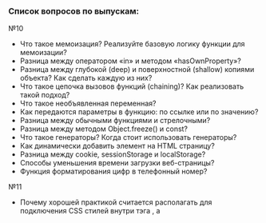 ### Список вопросов по выпускам:

№10
- Что такое мемоизация? Реализуйте базовую логику функции для мемоизации?
- Разница между оператором «in» и методом «hasOwnProperty»?
- Разница между глубокой (deep) и поверхностной (shallow) копиями объекта? Как сделать каждую из них?
- Что такое цепочка вызовов функций (chaining)? Как реализовать такой подход?
- Что такое необъявленная переменная?
- Как передаются параметры в функцию: по ссылке или по значению?
- Разница между обычными функциями и стрелочными?
- Разница между методом Object.freeze() и const?
- Что такое генераторы? Когда стоит использовать генераторы?
- Как динамически добавить элемент на HTML страницу?
- Разница между cookie, sessionStorage и localStorage?
- Способы уменьшения времени загрузки веб-страницы?
- Функция форматирования цифр в телефонный номер?

№11
- Почему хорошей практикой считается располагать <link> для подключения CSS стилей внутри тэга <head>, а <script> для подключения JS ставить перед закрывающимся тэгом</body>?
- Основные этапы проверок валидности HTML документа?
- Типы узлов DOM-дерева?
- Свойства для перемещения по DOM-дереву?
- Виды событий в JavaScript?
- Как добавить обработчик события на DOM-элемент?
- Как удалить обработчик события с DOM-элемента?
- Сколько аргументов принимает addEventListener?
- Что такое React?
- Перечислите особенности React?
- Что такое Virtual DOM? Как он работает с React?
- Функция поиска гласных букв в строке?

№12
- Если представить HTML5 как открытую веб-платформу, из каких блоков он состоит?
- Особенности разработки мультиязычных сайтов?
- Что такое Flash Of Unstyled Content? Как его избежать?
- Разница между layout, painting и compositing?
- Что такое WebSocket? В чем принцип его работы?
- Что такое прототип объекта в JavaScript?
- Плюсы и минусы использовании Ajax?
- Подходы при работе с асинхронным кодом?
- Преимущества использовании промисов вместо колбэков?
- Для чего нужен атрибут key при рендере списков?
- Что такое PureComponent?
- Что такое Компонент высшего порядка (Higher-Order Component / HOC)?
- Разница между управляемыми (controlled) и не управляемыми (uncontrolled) компонентами?
- Функция трансформации букв в заглавный регистр?

№13
- Методы жизненного цикла компонента в React?
- Стадии жизненного цикла компонента в React?
- Что такое React Reconciliation?
- Что такое портал (Portal)?
- Что такое контекст (Context)?
- Что такое React хуки (Hooks)?
- Что Такое JSX?
- Разница между состоянием и пропсами?
- Что такое React Fiber?
- Что такое фрагмент (Fragment)? Почему фрагмент лучше, чем div?
- Что такое Flux?
- Что такое Redux? Ключевые принципы Redux?

№14
- Что такое синтетические события в React (SyntheticEvent)?
- Что такое React-ссылка (Ref)? Как создать ссылку?
- Разница между теневым (Shadow) и виртуальным (Virtual) DOM?
- Назовите преимущества использования React?
- Что такое условный рендеринг (Conditional Rendering)? Как его выполнить?
- Что такое компонент-переключатель (Switching Component)?
- Разница между React и ReactDOM?
- Разница между компонентом и контейнером?
- Как React обрабатывает, или ограничивает использование пропсов определенного типа?
- Что такое «бурение пропсов» (Prop Drilling)? Как его избежать?
- Что такое строгий режим в React? Его преимущества?
- Что такое «опрос» (Polling)? Как его реализовать в React?
- Разница между элементом и компонентом?
- Что такое ReactDOMServer?
- Разница между Redux и Flux?

№15
- Что такое предохранители (Error Boundaries)?
- Что такое «ленивая» (Lazy) функция?
- Разница между рендерингом и монтированием?
- Что такое сhildren?
- Что такое события указателя (Pointer Events)?
- Что такое инверсия наследования (Inheritance Inversion)?
- Как в React реализовать двустороннее связывание данных?
- Ключевые концепции Redux?
- Что такое «единственный источник истины» (Single Source of Truth)?
- Что такое редьюсер (Reducer)?
- Разница между React State и Redux State?
- Как выглядит поток данных в Redux-приложении?
- Плюсы и минусы Redux?

№16
- Разница между HTTP и HTTPS?
- Разница между Long-Polling, Websockets и Server-Sent Events?
- Что такое MVC?
- Недостатки паттерна MVW?
- Разниц между Object.freeze() и Object.seal()?
- Разница между методами slice() и splice()?
- Как работают методы find(), findIndex() и indexOf()?
- Плюсы и минусы использования «use strict»?
- Разница между innerHTML и outerHTML?
- Разница между классовым и функциональным компонентами?
- Разница между useEffect() и componentDidMount()?
- Преимущества хуков?
- Правила (ограничения) использования хуков?

№17
- Разница между PUT- и POST-запросами?
- Что Такое API?
- Что такое CDN?
- Что такое мета-тэги?
- Что описывается в тэге head?
- Для чего используются тэги tr, th, td?
- Разница между методами push(), pop(), shift() и unshift()?
- Плюсы и минусы иммутабельности? Как достичь иммутабельности в JS?
- Типы всплывающих окон в JavaScript?
- Типы объектов JavaScript?
- Парадигмы программирования в JavaScript?
- Что такое поднятие состояния вверх (Lifting State Up)?
- Что делает метод shouldComponentUpdate?
- Разница между createElement и cloneElement?

№18
- Разница между композицией и наследованием?
- Что такое z-index? Как формируется контекст наложения?
- Порядок наложения элементов в CSS (Stacking Order)?
- Что такое useReducer()?
- Как реализовать однократное выполнение операции при начальном рендеринге?
- Что такое распределенный компонент?
- Расскажите о хуках useCallback(), useMemo(), useImperativeHandle(), useLayoutEffect()?
- Как отрендерить HTML код в React-компоненте?
- Зачем в setState() нужно передавать функцию?
- Для чего предназначен метод registerServiceWorker() в React?
- Чем React Router отличается от обычной маршрутизации?
- Какие хуки были добавлены в React Router версии 5?
- Как передавать пропсы в React Router?
